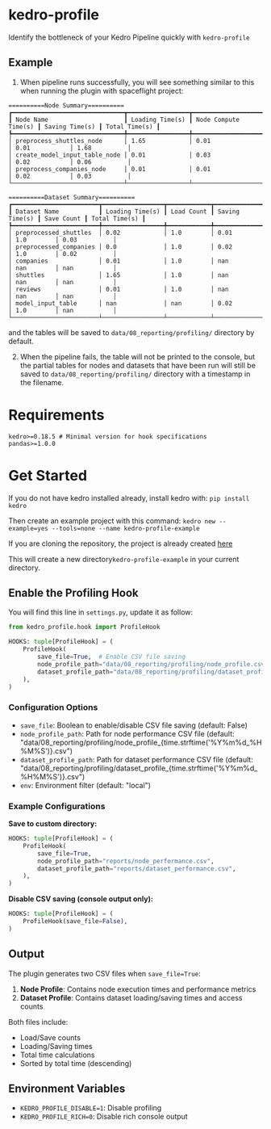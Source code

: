 # kedro-profile

Identify the bottleneck of your Kedro Pipeline quickly with `kedro-profile`

## Example

1. When pipeline runs successfully, you will see something similar to this when running the plugin with spaceflight project:

```
==========Node Summary==========
┏━━━━━━━━━━━━━━━━━━━━━━━━━━━━━━━┳━━━━━━━━━━━━━━━━━┳━━━━━━━━━━━━━━━━━━━━━━┳━━━━━━━━━━━━━━━━┳━━━━━━━━━━━━━━━┓
┃ Node Name                     ┃ Loading Time(s) ┃ Node Compute Time(s) ┃ Saving Time(s) ┃ Total Time(s) ┃
┡━━━━━━━━━━━━━━━━━━━━━━━━━━━━━━━╇━━━━━━━━━━━━━━━━━╇━━━━━━━━━━━━━━━━━━━━━━╇━━━━━━━━━━━━━━━━╇━━━━━━━━━━━━━━━┩
│ preprocess_shuttles_node      │ 1.65            │ 0.01                 │ 0.01           │ 1.68          │
│ create_model_input_table_node │ 0.01            │ 0.03                 │ 0.02           │ 0.06          │
│ preprocess_companies_node     │ 0.01            │ 0.01                 │ 0.02           │ 0.03          │
└───────────────────────────────┴─────────────────┴──────────────────────┴────────────────┴───────────────┘

==========Dataset Summary==========
┏━━━━━━━━━━━━━━━━━━━━━━━━┳━━━━━━━━━━━━━━━━━┳━━━━━━━━━━━━┳━━━━━━━━━━━━━━━━┳━━━━━━━━━━━━┳━━━━━━━━━━━━━━━┓
┃ Dataset Name           ┃ Loading Time(s) ┃ Load Count ┃ Saving Time(s) ┃ Save Count ┃ Total Time(s) ┃
┡━━━━━━━━━━━━━━━━━━━━━━━━╇━━━━━━━━━━━━━━━━━╇━━━━━━━━━━━━╇━━━━━━━━━━━━━━━━╇━━━━━━━━━━━━╇━━━━━━━━━━━━━━━┩
│ preprocessed_shuttles  │ 0.02            │ 1.0        │ 0.01           │ 1.0        │ 0.03          │
│ preprocessed_companies │ 0.0             │ 1.0        │ 0.02           │ 1.0        │ 0.02          │
│ companies              │ 0.01            │ 1.0        │ nan            │ nan        │ nan           │
│ shuttles               │ 1.65            │ 1.0        │ nan            │ nan        │ nan           │
│ reviews                │ 0.01            │ 1.0        │ nan            │ nan        │ nan           │
│ model_input_table      │ nan             │ nan        │ 0.02           │ 1.0        │ nan           │
└────────────────────────┴─────────────────┴────────────┴────────────────┴────────────┴───────────────┘
```

and the tables will be saved to `data/08_reporting/profiling/` directory by default.

2. When the pipeline fails, the table will not be printed to the console, but the partial tables for nodes and datasets that have been run will still be saved to `data/08_reporting/profiling/` directory with a timestamp in the filename.

# Requirements

```
kedro>=0.18.5 # Minimal version for hook specifications
pandas>=1.0.0
```

# Get Started

If you do not have kedro installed already, install kedro with:
`pip install kedro`

Then create an example project with this command:
`kedro new --example=yes --tools=none --name kedro-profile-example`

If you are cloning the repository, the project is already created [here](kedro-profile-example/)

This will create a new directory`kedro-profile-example` in your current directory.

## Enable the Profiling Hook

You will find this line in `settings.py`, update it as follow:

```python
from kedro_profile.hook import ProfileHook

HOOKS: tuple[ProfileHook] = (
    ProfileHook(
        save_file=True,  # Enable CSV file saving
        node_profile_path="data/08_reporting/profiling/node_profile.csv",
        dataset_profile_path="data/08_reporting/profiling/dataset_profile.csv",
    ),
)
```

### Configuration Options

- `save_file`: Boolean to enable/disable CSV file saving (default: False)
- `node_profile_path`: Path for node performance CSV file (default: "data/08_reporting/profiling/node_profile_{time.strftime('%Y%m%d_%H%M%S')}.csv")
- `dataset_profile_path`: Path for dataset performance CSV file (default: "data/08_reporting/profiling/dataset_profile_{time.strftime('%Y%m%d_%H%M%S')}.csv")
- `env`: Environment filter (default: "local")

### Example Configurations

**Save to custom directory:**

```python
HOOKS: tuple[ProfileHook] = (
    ProfileHook(
        save_file=True,
        node_profile_path="reports/node_performance.csv",
        dataset_profile_path="reports/dataset_performance.csv",
    ),
)
```

**Disable CSV saving (console output only):**

```python
HOOKS: tuple[ProfileHook] = (
    ProfileHook(save_file=False),
)
```

## Output

The plugin generates two CSV files when `save_file=True`:

1. **Node Profile**: Contains node execution times and performance metrics
2. **Dataset Profile**: Contains dataset loading/saving times and access counts

Both files include:

- Load/Save counts
- Loading/Saving times
- Total time calculations
- Sorted by total time (descending)

## Environment Variables

- `KEDRO_PROFILE_DISABLE=1`: Disable profiling
- `KEDRO_PROFILE_RICH=0`: Disable rich console output
